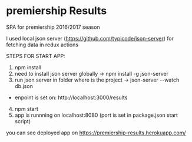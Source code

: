 # premiership Results

SPA for premiership 2016/2017 season


I used local json server (https://github.com/typicode/json-server) for fetching data in redux actions

STEPS FOR START APP:
1. npm install
2. need to install json server globally
  -> npm install -g json-server
3. run json server in folder where is the project
   -> json-server --watch db.json
  - enpoint is set on: http://localhost:3000/results
4. npm start
5. app is runnning on localhost:8080 (port is set in package.json start script)

you can see deployed app on https://premiership-results.herokuapp.com/
